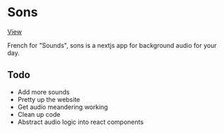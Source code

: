# Sons

[View](https://sounds.gabech.com)

French for "Sounds", sons is a nextjs app for background audio for your day.

## Todo
- Add more sounds
- Pretty up the website
- Get audio meandering working
- Clean up code
- Abstract audio logic into react components